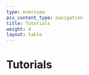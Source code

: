 ```yaml
---
type: overview
pcx_content_type: navigation
title: Tutorials
weight: 4
layout: table
---
```


# Tutorials
